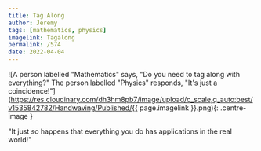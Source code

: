 ```yaml
---
title: Tag Along
author: Jeremy
tags: [mathematics, physics]
imagelink: Tagalong
permalink: /574
date: 2022-04-04
---
```


![A person labelled "Mathematics" says, "Do you need to tag along with everything?" The person labelled "Physics" responds, "It's just a coincidence!"](https://res.cloudinary.com/dh3hm8pb7/image/upload/c_scale,q_auto:best/v1535842782/Handwaving/Published/{{ page.imagelink }}.png){: .centre-image }

"It just so happens that everything you do has applications in the real world!"
